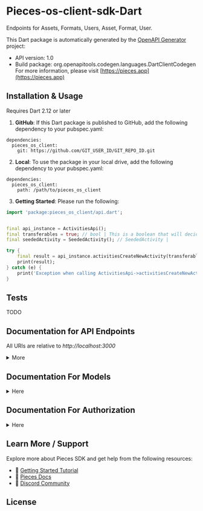 #  Pieces-os-client-sdk-Dart

Endpoints for Assets, Formats, Users, Asset, Format, User.

This Dart package is automatically generated by the [OpenAPI Generator](https://openapi-generator.tech) project:

- API version: 1.0
- Build package: org.openapitools.codegen.languages.DartClientCodegen
For more information, please visit [https://pieces.app](https://pieces.app)


## Installation & Usage
Requires Dart 2.12 or later

1. **GitHub**: If this Dart package is published to GitHub, add the following dependency to your pubspec.yaml:
```
dependencies:
  pieces_os_client:
    git: https://github.com/GIT_USER_ID/GIT_REPO_ID.git
```

2. **Local**: To use the package in your local drive, add the following dependency to your pubspec.yaml:
```
dependencies:
  pieces_os_client:
    path: /path/to/pieces_os_client
```
3. **Getting Started**: Please run the following:

```dart
import 'package:pieces_os_client/api.dart';


final api_instance = ActivitiesApi();
final transferables = true; // bool | This is a boolean that will decided if we are want to return the transferable data (default) or not(performance enhancement)
final seededActivity = SeededActivity(); // SeededActivity | 

try {
    final result = api_instance.activitiesCreateNewActivity(transferables, seededActivity);
    print(result);
} catch (e) {
    print('Exception when calling ActivitiesApi->activitiesCreateNewActivity: $e\n');
}

```

## Tests

TODO

## Documentation for API Endpoints

All URIs are relative to *http://localhost:3000*

<details>
<summary>More</summary>

Class | Method | HTTP request | Description
------------ | ------------- | ------------- | -------------
*ActivitiesApi* | [**activitiesCreateNewActivity**](doc//ActivitiesApi.md#activitiescreatenewactivity) | **POST** /activities/create | /activities/create [POST]
*ActivitiesApi* | [**activitiesDeleteSpecificActivity**](doc//ActivitiesApi.md#activitiesdeletespecificactivity) | **POST** /activities/{activity}/delete | /activities/{activity}/delete [POST]
*ActivitiesApi* | [**activitiesSnapshot**](doc//ActivitiesApi.md#activitiessnapshot) | **GET** /activities | /activities [GET]
*ActivityApi* | [**activitiesSpecificActivitySnapshot**](doc//ActivityApi.md#activitiesspecificactivitysnapshot) | **GET** /activity/{activity} | /activity/{activity} [GET]
*ActivityApi* | [**activityIdentifiersSnapshot**](doc//ActivityApi.md#activityidentifierssnapshot) | **GET** /activity/identifiers | /activity/identifiers [GET]
*ActivityApi* | [**activityUpdate**](doc//ActivityApi.md#activityupdate) | **POST** /activity/update | /activity/update [POST]
*AllocationApi* | [**allocationSnapshot**](doc//AllocationApi.md#allocationsnapshot) | **GET** /allocation/{allocation} | /allocation/{allocation} [GET]
*AllocationApi* | [**allocationUpdate**](doc//AllocationApi.md#allocationupdate) | **POST** /allocation/update | /allocation/update [POST]
*AllocationsApi* | [**allocationsConnectNewCloud**](doc//AllocationsApi.md#allocationsconnectnewcloud) | **POST** /allocations/connect | /allocations/connect [POST]
*AllocationsApi* | [**allocationsCreateNewAllocation**](doc//AllocationsApi.md#allocationscreatenewallocation) | **POST** /allocations/create | /allocations/create [POST]
*AllocationsApi* | [**allocationsDeleteAllocation**](doc//AllocationsApi.md#allocationsdeleteallocation) | **POST** /allocations/delete | /allocations/delete [POST]
*AllocationsApi* | [**allocationsDisconnectCloud**](doc//AllocationsApi.md#allocationsdisconnectcloud) | **POST** /allocations/disconnect | /allocations/disconnect [POST]
*AllocationsApi* | [**allocationsReconnectCloud**](doc//AllocationsApi.md#allocationsreconnectcloud) | **POST** /allocations/reconnect | /allocations/reconnect [POST]
*AllocationsApi* | [**allocationsSnapshot**](doc//AllocationsApi.md#allocationssnapshot) | **GET** /allocations | /allocations [GET]
*AnalysesApi* | [**analysesSnapshot**](doc//AnalysesApi.md#analysessnapshot) | **GET** /analyses | Your GET endpoint
*AnchorApi* | [**anchorRename**](doc//AnchorApi.md#anchorrename) | **POST** /anchor/{anchor}/rename | /anchor/{anchor}/rename [POST]
*AnchorApi* | [**anchorScoresIncrement**](doc//AnchorApi.md#anchorscoresincrement) | **POST** /anchor/{anchor}/scores/increment | '/anchor/{anchor}/scores/increment' [POST]
*AnchorApi* | [**anchorSpecificAnchorSnapshot**](doc//AnchorApi.md#anchorspecificanchorsnapshot) | **GET** /anchor/{anchor} | /anchor/{anchor} [GET]
*AnchorApi* | [**anchorUpdate**](doc//AnchorApi.md#anchorupdate) | **POST** /anchor/update | /anchor/update [POST]
*AnchorPointApi* | [**anchorPointScoresIncrement**](doc//AnchorPointApi.md#anchorpointscoresincrement) | **POST** /anchor_point/{anchor_point}/scores/increment | '/anchor_point/{anchor_point}/scores/increment' [POST]
*AnchorPointApi* | [**anchorPointSpecificAnchorPointSnapshot**](doc//AnchorPointApi.md#anchorpointspecificanchorpointsnapshot) | **GET** /anchor_point/{anchor_point} | /anchor_point/{anchor_point} [GET]
*AnchorPointApi* | [**anchorPointUpdate**](doc//AnchorPointApi.md#anchorpointupdate) | **POST** /anchor_point/update | /anchor_point/update [POST]
*AnchorPointsApi* | [**anchorPointsCreateNewAnchorPoint**](doc//AnchorPointsApi.md#anchorpointscreatenewanchorpoint) | **POST** /anchor_points/create | /anchor_points/create [POST]
*AnchorPointsApi* | [**anchorPointsDeleteSpecificAnchorPoint**](doc//AnchorPointsApi.md#anchorpointsdeletespecificanchorpoint) | **POST** /anchor_points/{anchor_point}/delete | /anchor_points/{anchor_point}/delete [POST]
*AnchorPointsApi* | [**anchorPointsSnapshot**](doc//AnchorPointsApi.md#anchorpointssnapshot) | **GET** /anchor_points | /anchor_points [GET]
*AnchorsApi* | [**anchorDisassociateAsset**](doc//AnchorsApi.md#anchordisassociateasset) | **POST** /anchors/{anchor}/assets/delete/{asset} | /anchors/{anchor}/assets/delete/{asset} [POST]
*AnchorsApi* | [**anchorsCreateNewAnchor**](doc//AnchorsApi.md#anchorscreatenewanchor) | **POST** /anchors/create | /anchors/create [POST]
*AnchorsApi* | [**anchorsDeleteSpecificAnchor**](doc//AnchorsApi.md#anchorsdeletespecificanchor) | **POST** /anchors/{anchor}/delete | /anchors/{anchor}/delete [POST]
*AnchorsApi* | [**anchorsSnapshot**](doc//AnchorsApi.md#anchorssnapshot) | **GET** /anchors | /anchors [GET]
*AnnotationApi* | [**annotationScoresIncrement**](doc//AnnotationApi.md#annotationscoresincrement) | **POST** /annotation/{annotation}/scores/increment | '/annotation/{annotation}/scores/increment' [POST]
*AnnotationApi* | [**annotationSpecificAnnotationSnapshot**](doc//AnnotationApi.md#annotationspecificannotationsnapshot) | **GET** /annotation/{annotation} | /annotation/{annotation} [GET]
*AnnotationApi* | [**annotationUpdate**](doc//AnnotationApi.md#annotationupdate) | **POST** /annotation/update | /annotation/update [POST]
*AnnotationsApi* | [**annotationsCreateNewAnnotation**](doc//AnnotationsApi.md#annotationscreatenewannotation) | **POST** /annotations/create | /annotations/create [POST]
*AnnotationsApi* | [**annotationsDeleteSpecificAnnotation**](doc//AnnotationsApi.md#annotationsdeletespecificannotation) | **POST** /annotations/{annotation}/delete | /annotations/{annotation}/delete [POST]
*AnnotationsApi* | [**annotationsSnapshot**](doc//AnnotationsApi.md#annotationssnapshot) | **GET** /annotations | /annotations [GET]
*ApplicationApi* | [**applicationUpdate**](doc//ApplicationApi.md#applicationupdate) | **POST** /application/update | /application/update [GET]
*ApplicationsApi* | [**applicationsExternalRelated**](doc//ApplicationsApi.md#applicationsexternalrelated) | **GET** /applications/external/related | /applications/external/related [GET]
*ApplicationsApi* | [**applicationsExternalSnapshot**](doc//ApplicationsApi.md#applicationsexternalsnapshot) | **GET** /applications/external | /applications/external [GET]
*ApplicationsApi* | [**applicationsRegister**](doc//ApplicationsApi.md#applicationsregister) | **POST** /applications/register | /applications/register [POST]
*ApplicationsApi* | [**applicationsSessionClose**](doc//ApplicationsApi.md#applicationssessionclose) | **POST** /applications/session/close | /applications/session/close [POST]
*ApplicationsApi* | [**applicationsSessionOpen**](doc//ApplicationsApi.md#applicationssessionopen) | **POST** /applications/session/open | /applications/session/open [POST]
*ApplicationsApi* | [**applicationsSessionSnapshot**](doc//ApplicationsApi.md#applicationssessionsnapshot) | **GET** /applications/sessions/{session} | /applications/sessions/{session} [GET]
*ApplicationsApi* | [**applicationsSnapshot**](doc//ApplicationsApi.md#applicationssnapshot) | **GET** /applications | /applications [GET]
*ApplicationsApi* | [**applicationsSpecificApplicationSnapshot**](doc//ApplicationsApi.md#applicationsspecificapplicationsnapshot) | **GET** /applications/{application} | /applications/{application} [GET]
*ApplicationsApi* | [**applicationsUsageEngagementInteraction**](doc//ApplicationsApi.md#applicationsusageengagementinteraction) | **POST** /applications/usage/engagement/interaction | /applications/usage/engagement/interaction [POST] Scoped to Apps
*ApplicationsApi* | [**applicationsUsageEngagementKeyboard**](doc//ApplicationsApi.md#applicationsusageengagementkeyboard) | **POST** /applications/usage/engagement/keyboard | /applications/usage/engagement/keyboard [POST] Scoped to Apps
*ApplicationsApi* | [**applicationsUsageInstallation**](doc//ApplicationsApi.md#applicationsusageinstallation) | **POST** /applications/usage/installation | /applications/usage/installation [POST]
*ApplicationsApi* | [**postApplicationsUsageUpdated**](doc//ApplicationsApi.md#postapplicationsusageupdated) | **POST** /applications/usage/updated | /applications/usage/updated [POST]
*AssetApi* | [**assetAssociateTag**](doc//AssetApi.md#assetassociatetag) | **POST** /asset/{asset}/tags/associate/{tag} | /asset/{asset}/tags/associate/{tag} [POST]
*AssetApi* | [**assetAssociateWebsite**](doc//AssetApi.md#assetassociatewebsite) | **POST** /asset/{asset}/websites/associate/{website} | /asset/{asset}/websites/associate/{website} [POST]
*AssetApi* | [**assetDisassociateTag**](doc//AssetApi.md#assetdisassociatetag) | **POST** /asset/{asset}/tags/disassociate/{tag} | /asset/{asset}/tags/disassociate/{tag} [POST]
*AssetApi* | [**assetDisassociateWebsite**](doc//AssetApi.md#assetdisassociatewebsite) | **POST** /asset/{asset}/websites/disassociate/{website} | /asset/{asset}/websites/disassociate/{website} [POST]
*AssetApi* | [**assetFormats**](doc//AssetApi.md#assetformats) | **GET** /asset/{asset}/formats | /asset/{asset}/formats [GET] Scoped To Asset
*AssetApi* | [**assetReclassify**](doc//AssetApi.md#assetreclassify) | **POST** /asset/reclassify | /asset/reclassify [POST]
*AssetApi* | [**assetScoresIncrement**](doc//AssetApi.md#assetscoresincrement) | **POST** /asset/{asset}/scores/increment | '/asset/{asset}/scores/increment' [POST]
*AssetApi* | [**assetSnapshot**](doc//AssetApi.md#assetsnapshot) | **GET** /asset/{asset} | /asset/{asset} [GET] Scoped To Asset
*AssetApi* | [**assetSnapshotPost**](doc//AssetApi.md#assetsnapshotpost) | **POST** /asset/{asset} | /asset/{asset} [POST] Scoped to an Asset
*AssetApi* | [**assetSpecificAssetActivities**](doc//AssetApi.md#assetspecificassetactivities) | **GET** /asset/{asset}/activities | /asset/{asset}/activities [GET]
*AssetApi* | [**assetSpecificAssetConversations**](doc//AssetApi.md#assetspecificassetconversations) | **GET** /asset/{asset}/conversations | /asset/{asset}/conversations [GET]
*AssetApi* | [**assetSpecificAssetExport**](doc//AssetApi.md#assetspecificassetexport) | **GET** /asset/{asset}/export | [GET] /asset/{asset}/export
*AssetApi* | [**assetUpdate**](doc//AssetApi.md#assetupdate) | **POST** /asset/update | /asset/update [POST] Scoped to Asset
*AssetsApi* | [**assetsCreateNewAsset**](doc//AssetsApi.md#assetscreatenewasset) | **POST** /assets/create | /assets/create [POST] Scoped to Asset
*AssetsApi* | [**assetsDeleteAsset**](doc//AssetsApi.md#assetsdeleteasset) | **POST** /assets/{asset}/delete | /assets/delete [POST] Scoped to Asset
*AssetsApi* | [**assetsDraft**](doc//AssetsApi.md#assetsdraft) | **POST** /assets/draft | /assets/draft [POST]
*AssetsApi* | [**assetsGetRecommendedAssets**](doc//AssetsApi.md#assetsgetrecommendedassets) | **GET** /assets/recommended | Your GET endpoint
*AssetsApi* | [**assetsGetRelatedAssets**](doc//AssetsApi.md#assetsgetrelatedassets) | **GET** /assets/related | /assets/related [GET]
*AssetsApi* | [**assetsIdentifiersSnapshot**](doc//AssetsApi.md#assetsidentifierssnapshot) | **GET** /assets/identifiers | /assets/identifiers [GET]
*AssetsApi* | [**assetsPseudoSnapshot**](doc//AssetsApi.md#assetspseudosnapshot) | **GET** /assets/pseudo | /assets/pseudo [GET]
*AssetsApi* | [**assetsSearchAssets**](doc//AssetsApi.md#assetssearchassets) | **GET** /assets/search | /assets/search?query=string [GET]
*AssetsApi* | [**assetsSearchWithFilters**](doc//AssetsApi.md#assetssearchwithfilters) | **POST** /assets/search | /assets/search [POST]
*AssetsApi* | [**assetsSnapshot**](doc//AssetsApi.md#assetssnapshot) | **GET** /assets | /assets [GET] Scoped to Assets
*AssetsApi* | [**assetsSpecificAssetFormatsSnapshot**](doc//AssetsApi.md#assetsspecificassetformatssnapshot) | **GET** /assets/{asset}/formats | /assets/{asset}/formats [GET] Scoped To Assets
*AssetsApi* | [**assetsSpecificAssetSnapshot**](doc//AssetsApi.md#assetsspecificassetsnapshot) | **GET** /assets/{asset} | /assets/{asset} [GET] Scoped to Assets
*AssetsApi* | [**assetsStreamIdentifiers**](doc//AssetsApi.md#assetsstreamidentifiers) | **GET** /assets/stream/identifiers | /assets/stream/identifiers [GET]
*AssetsApi* | [**getAssetsStreamTransferables**](doc//AssetsApi.md#getassetsstreamtransferables) | **GET** /assets/stream/transferables | Your GET endpoint
*AssetsApi* | [**streamAssets**](doc//AssetsApi.md#streamassets) | **GET** /assets/stream | /assets/stream [GET]
*Auth0Api* | [**auth0Logout**](doc//Auth0Api.md#auth0logout) | **GET** /v2/logout | https://auth.pieces.services/v2/logout [GET]
*Auth0Api* | [**authorizeAuth0**](doc//Auth0Api.md#authorizeauth0) | **GET** /authorize | https://auth.pieces.services/authorize [GET]
*Auth0Api* | [**exchangeForAuth0Token**](doc//Auth0Api.md#exchangeforauth0token) | **POST** /oauth/token | https://auth.pieces.services/oauth/token [POST]
*Auth0Api* | [**getAuth0UserInfo**](doc//Auth0Api.md#getauth0userinfo) | **GET** /userinfo | https://auth.pieces.services/userinfo [GET]
*BackupApi* | [**backup**](doc//BackupApi.md#backup) | **POST** /backup | /backup [POST]
*BackupApi* | [**backupAsset**](doc//BackupApi.md#backupasset) | **POST** /backup/asset | /backup/asset [POST]
*ClassificationApi* | [**convertGenericClassification**](doc//ClassificationApi.md#convertgenericclassification) | **POST** /classification/generic/convert | Convert Generic Classification
*CodeAnalysesApi* | [**codeAnalysesSnapshot**](doc//CodeAnalysesApi.md#codeanalysessnapshot) | **GET** /code_analyses | Your GET endpoint
*ConnectorApi* | [**connect**](doc//ConnectorApi.md#connect) | **POST** /connect | /connect [POST]
*ConnectorApi* | [**intention**](doc//ConnectorApi.md#intention) | **POST** /{application}/intention | /{application}/intention [POST]
*ConnectorApi* | [**onboarded**](doc//ConnectorApi.md#onboarded) | **POST** /{application}/onboarded | /onboarded [POST]
*ConnectorApi* | [**react**](doc//ConnectorApi.md#react) | **POST** /{application}/reaction | /{application}/reaction [POST]
*ConnectorApi* | [**suggest**](doc//ConnectorApi.md#suggest) | **POST** /{application}/suggestion | /{application}/suggestion [POST]
*ConnectorApi* | [**track**](doc//ConnectorApi.md#track) | **POST** /{application}/track | /{application}/track [POST]
*ConversationApi* | [**conversationAssociateAnchor**](doc//ConversationApi.md#conversationassociateanchor) | **POST** /conversation/{conversation}/anchors/associate/{anchor} | /conversation/{conversation}/anchors/associate/{anchor} [POST]
*ConversationApi* | [**conversationAssociateAsset**](doc//ConversationApi.md#conversationassociateasset) | **POST** /conversation/{conversation}/assets/associate/{asset} | /conversation/{conversation}/assets/associate/{asset} [POST]
*ConversationApi* | [**conversationAssociateWebsite**](doc//ConversationApi.md#conversationassociatewebsite) | **POST** /conversation/{conversation}/websites/associate/{website} | /conversation/{conversation}/websites/associate/{website} [POST]
*ConversationApi* | [**conversationDisassociateAnchor**](doc//ConversationApi.md#conversationdisassociateanchor) | **POST** /conversation/{conversation}/anchors/delete/{anchor} | /conversation/{conversation}/anchors/delete/{anchor} [POST]
*ConversationApi* | [**conversationDisassociateAsset**](doc//ConversationApi.md#conversationdisassociateasset) | **POST** /conversation/{conversation}/assets/delete/{asset} | /conversation/{conversation}/assets/delete/{asset} [POST]
*ConversationApi* | [**conversationDisassociateWebsite**](doc//ConversationApi.md#conversationdisassociatewebsite) | **POST** /conversation/{conversation}/websites/disassociate/{website} | /website/{website}/websites/disassociate/{website} [POST]
*ConversationApi* | [**conversationGetSpecificConversation**](doc//ConversationApi.md#conversationgetspecificconversation) | **GET** /conversation/{conversation} | /conversation/{conversation} [GET]
*ConversationApi* | [**conversationGroundingMessagesAssociateMessage**](doc//ConversationApi.md#conversationgroundingmessagesassociatemessage) | **POST** /conversation/{conversation}/grounding/messages/associate/{message} | /conversation/{conversation}/grounding/messages/associate/{message} [POST]
*ConversationApi* | [**conversationGroundingMessagesDisassociateMessage**](doc//ConversationApi.md#conversationgroundingmessagesdisassociatemessage) | **POST** /conversation/{conversation}/grounding/messages/disassociate/{message} | /conversation/{conversation}/grounding/messages/disassociate/{message} [POST]
*ConversationApi* | [**conversationScoresIncrement**](doc//ConversationApi.md#conversationscoresincrement) | **POST** /conversation/{conversation}/scores/increment | '/conversation/{conversation}/scores/increment' [POST]
*ConversationApi* | [**conversationSpecificConversationMessages**](doc//ConversationApi.md#conversationspecificconversationmessages) | **GET** /conversation/{conversation}/messages | /conversation/{conversation}/messages [GET]
*ConversationApi* | [**conversationSpecificConversationRename**](doc//ConversationApi.md#conversationspecificconversationrename) | **POST** /conversation/{conversation}/rename | /conversation/{conversation}/rename [POST]
*ConversationApi* | [**conversationSummarize**](doc//ConversationApi.md#conversationsummarize) | **POST** /conversation/{conversation}/summarize | /conversation/{conversation}/summarize [POST]
*ConversationApi* | [**conversationUpdate**](doc//ConversationApi.md#conversationupdate) | **POST** /conversation/update | /conversation/update [POST]
*ConversationMessageApi* | [**messageAssociateAnnotation**](doc//ConversationMessageApi.md#messageassociateannotation) | **POST** /message/{message}/annotations/associate/{annotation} | /message/{message}/annotations/associate/{annotation} [POST]
*ConversationMessageApi* | [**messageDisassociateAnnotation**](doc//ConversationMessageApi.md#messagedisassociateannotation) | **POST** /message/{message}/annotations/disassociate/{annotation} | /message/{message}/annotations/disassociate/{annotation} [POST]
*ConversationMessageApi* | [**messageScoresIncrement**](doc//ConversationMessageApi.md#messagescoresincrement) | **POST** /message/{message}/scores/increment | '/message/{message}/scores/increment' [POST]
*ConversationMessageApi* | [**messageSpecificMessageSnapshot**](doc//ConversationMessageApi.md#messagespecificmessagesnapshot) | **GET** /message/{message} | /message/{message} [GET]
*ConversationMessageApi* | [**messageSpecificMessageUpdate**](doc//ConversationMessageApi.md#messagespecificmessageupdate) | **POST** /message/update | /message/update [GET]
*ConversationMessagesApi* | [**messagesCreateSpecificMessage**](doc//ConversationMessagesApi.md#messagescreatespecificmessage) | **POST** /messages/create | /messages/create [POST]
*ConversationMessagesApi* | [**messagesDeleteSpecificMessage**](doc//ConversationMessagesApi.md#messagesdeletespecificmessage) | **POST** /messages/{message}/delete | /messages/{message}/delete [POST]
*ConversationMessagesApi* | [**messagesSnapshot**](doc//ConversationMessagesApi.md#messagessnapshot) | **GET** /messages | /messages [GET]
*ConversationsApi* | [**conversationsCreateFromAsset**](doc//ConversationsApi.md#conversationscreatefromasset) | **POST** /conversations/create/from_asset/{asset} | /conversations/create/from_asset/{asset} [POST]
*ConversationsApi* | [**conversationsCreateSpecificConversation**](doc//ConversationsApi.md#conversationscreatespecificconversation) | **POST** /conversations/create | /conversations/create [POST]
*ConversationsApi* | [**conversationsDeleteSpecificConversation**](doc//ConversationsApi.md#conversationsdeletespecificconversation) | **POST** /conversations/{conversation}/delete | /conversations/{conversation}/delete [POST]
*ConversationsApi* | [**conversationsIdentifiersSnapshot**](doc//ConversationsApi.md#conversationsidentifierssnapshot) | **GET** /conversations/identifiers | /conversations/identifiers [GET]
*ConversationsApi* | [**conversationsSnapshot**](doc//ConversationsApi.md#conversationssnapshot) | **GET** /conversations | /conversations [GET]
*ConversationsApi* | [**conversationsStreamIdentifiers**](doc//ConversationsApi.md#conversationsstreamidentifiers) | **GET** /conversations/stream/identifiers | /conversations/stream/identifiers [STREAMED]
*DatabaseApi* | [**databaseExport**](doc//DatabaseApi.md#databaseexport) | **GET** /database/export | Your GET endpoint
*DatabaseApi* | [**databaseImport**](doc//DatabaseApi.md#databaseimport) | **POST** /database/import | /database/import [POST]
*DiscoveryApi* | [**discoveryDiscoverAssets**](doc//DiscoveryApi.md#discoverydiscoverassets) | **POST** /discovery/discover/assets | /discovery/discover/assets [POST]
*DiscoveryApi* | [**discoveryDiscoverAssetsHtml**](doc//DiscoveryApi.md#discoverydiscoverassetshtml) | **POST** /discovery/discover/assets/html | /discovery/discover/assets/html[POST]
*DiscoveryApi* | [**discoveryDiscoverSensitives**](doc//DiscoveryApi.md#discoverydiscoversensitives) | **POST** /discovery/discover/sensitives | /discovery/discover/sensitives [POST]
*DiscoveryApi* | [**discoveryDiscoverTagsRelated**](doc//DiscoveryApi.md#discoverydiscovertagsrelated) | **POST** /discovery/discover/tags/related | /discovery/discover/tags/related [POST]
*DistributionApi* | [**distributionUpdate**](doc//DistributionApi.md#distributionupdate) | **POST** /distribution/update | /distribution/update [POST]
*DistributionApi* | [**distributionsSpecificDistributionSnapshot**](doc//DistributionApi.md#distributionsspecificdistributionsnapshot) | **GET** /distribution/{distribution} | /distribution/{distribution} [GET]
*DistributionsApi* | [**distributionsCreateNewDistribution**](doc//DistributionsApi.md#distributionscreatenewdistribution) | **POST** /distributions/create | /distributions/create [POST]
*DistributionsApi* | [**distributionsDeleteSpecificDistribution**](doc//DistributionsApi.md#distributionsdeletespecificdistribution) | **POST** /distributions/{distribution}/delete | /distributions/{distribution}/delete [POST]
*DistributionsApi* | [**distributionsSnapshot**](doc//DistributionsApi.md#distributionssnapshot) | **GET** /distributions | /distributions [GET]
*ExternalProviderApi* | [**externalProviderApiKeyCreate**](doc//ExternalProviderApi.md#externalproviderapikeycreate) | **POST** /external_provider/api_key/create | /external_provider/api_key/create [POST]
*ExternalProviderApi* | [**externalProviderApiKeyDelete**](doc//ExternalProviderApi.md#externalproviderapikeydelete) | **POST** /external_provider/api_key/delete | /external_provider/api_key/delete [POST]
*ExternalProviderApi* | [**externalProviderApiKeyUpdate**](doc//ExternalProviderApi.md#externalproviderapikeyupdate) | **POST** /external_provider/api_key/update | /external_provider/api_key/update [POST]
*FormatApi* | [**formatAnalysis**](doc//FormatApi.md#formatanalysis) | **GET** /format/{format}/analysis | /format/{format}/analysis [GET]
*FormatApi* | [**formatReclassify**](doc//FormatApi.md#formatreclassify) | **POST** /format/reclassify | /format/reclassify [POST]
*FormatApi* | [**formatSnapshot**](doc//FormatApi.md#formatsnapshot) | **GET** /format/{format} | /format/{format} [GET] Scoped to Format
*FormatApi* | [**formatUpdateValue**](doc//FormatApi.md#formatupdatevalue) | **POST** /format/update/value | [POST] /format/update/value
*FormatApi* | [**formatUsageEvent**](doc//FormatApi.md#formatusageevent) | **POST** /format/usage/event | /format/usage/event [POST] Scoped to Format
*FormatsApi* | [**formatsSnapshot**](doc//FormatsApi.md#formatssnapshot) | **GET** /formats | /formats [GET] Scoped to Formats
*FormatsApi* | [**formatsSpecificFormatSnapshot**](doc//FormatsApi.md#formatsspecificformatsnapshot) | **GET** /formats/{format} | /formats/{format} [GET] Scoped to Formats
*GithubApi* | [**importGithubGists**](doc//GithubApi.md#importgithubgists) | **POST** /github/gists/import | /github/gists/import [POST]
*HintApi* | [**hintScoresIncrement**](doc//HintApi.md#hintscoresincrement) | **POST** /hint/{hint}/scores/increment | '/hint/{hint}/scores/increment' [POST]
*HintApi* | [**hintSpecificHintSnapshot**](doc//HintApi.md#hintspecifichintsnapshot) | **GET** /hint/{hint} | /hint/{hint} [POST]
*HintApi* | [**hintUpdate**](doc//HintApi.md#hintupdate) | **POST** /hint/update | /hint/update [POST]
*HintsApi* | [**hintsCreateNewHint**](doc//HintsApi.md#hintscreatenewhint) | **POST** /hints/create | /hints/create [POST]
*HintsApi* | [**hintsDeleteSpecificHint**](doc//HintsApi.md#hintsdeletespecifichint) | **POST** /hints/{hint}/delete | /hints/{hint}/delete [POST]
*HintsApi* | [**hintsSnapshot**](doc//HintsApi.md#hintssnapshot) | **GET** /hints | /hints [GET]
*ImageAnalysesApi* | [**imageAnalysesSnapshot**](doc//ImageAnalysesApi.md#imageanalysessnapshot) | **GET** /image_analyses | Your GET endpoint
*LinkifyApi* | [**linkify**](doc//LinkifyApi.md#linkify) | **POST** /linkify | /linkify [POST]
*LinkifyApi* | [**linkifyMultiple**](doc//LinkifyApi.md#linkifymultiple) | **POST** /linkify/multiple | /linkify/multiple [POST]
*LinkifyApi* | [**linkifyShareRevoke**](doc//LinkifyApi.md#linkifysharerevoke) | **POST** /linkify/{share}/revoke | [POST} /linkify/{share}/revoke
*MacOSApi* | [**assetsCreateNewAssetFromMacos**](doc//MacOSApi.md#assetscreatenewassetfrommacos) | **POST** /macos/assets/create | /macos/assets/create [Post]
*MachineLearningApi* | [**personificationTechnicalLanguageGeneration**](doc//MachineLearningApi.md#personificationtechnicallanguagegeneration) | **POST** /machine_learning/text/technical_language/generators/personification | /machine_learning/text/technical_language/generators/personification [GET]
*MachineLearningApi* | [**segmentTechnicalLanguage**](doc//MachineLearningApi.md#segmenttechnicallanguage) | **POST** /machine_learning/text/technical_language/parsers/segmentation | /machine_learning/text/technical_language/parsers/segmentation [POST]
*MetricsApi* | [**getMetricsFormats**](doc//MetricsApi.md#getmetricsformats) | **GET** /metrics/formats | /metrics/formats [GET]
*MetricsApi* | [**metricsFormatsOrdered**](doc//MetricsApi.md#metricsformatsordered) | **GET** /metrics/formats/ordered | /metrics/formats/ordered [GET]
*ModelApi* | [**modelSpecificModelDownload**](doc//ModelApi.md#modelspecificmodeldownload) | **POST** /model/{model}/download | /model/{model}/download [POST]
*ModelApi* | [**modelSpecificModelDownloadCancel**](doc//ModelApi.md#modelspecificmodeldownloadcancel) | **POST** /model/{model}/download/cancel | /model/{model}/download/cancel [POST]
*ModelApi* | [**modelSpecificModelDownloadProgress**](doc//ModelApi.md#modelspecificmodeldownloadprogress) | **GET** /model/{model}/download/progress | /model/{model}/download/progress [WS]
*ModelApi* | [**modelSpecificModelLoad**](doc//ModelApi.md#modelspecificmodelload) | **POST** /model/{model}/load | /model/{model}/load [POST]
*ModelApi* | [**modelSpecificModelUnload**](doc//ModelApi.md#modelspecificmodelunload) | **POST** /model/{model}/unload | /model/{model}/unload [POST]
*ModelApi* | [**modelUpdate**](doc//ModelApi.md#modelupdate) | **POST** /model/update | /model/update [POST]
*ModelApi* | [**modelsSpecificModelSnapshot**](doc//ModelApi.md#modelsspecificmodelsnapshot) | **GET** /model/{model} | /model/{model} [GET]
*ModelsApi* | [**modelsCreateNewModel**](doc//ModelsApi.md#modelscreatenewmodel) | **POST** /models/create | /models/create [POST]
*ModelsApi* | [**modelsDeleteSpecificModel**](doc//ModelsApi.md#modelsdeletespecificmodel) | **POST** /models/{model}/delete | /models/{model}/delete [POST]
*ModelsApi* | [**modelsDeleteSpecificModelCache**](doc//ModelsApi.md#modelsdeletespecificmodelcache) | **POST** /models/{model}/delete/cache | /models/{model}/delete/cache [POST]
*ModelsApi* | [**modelsSnapshot**](doc//ModelsApi.md#modelssnapshot) | **GET** /models | /models [GET]
*ModelsApi* | [**unloadModels**](doc//ModelsApi.md#unloadmodels) | **POST** /models/unload | /models/unload [POST]
*NotificationsApi* | [**sendLocalNotification**](doc//NotificationsApi.md#sendlocalnotification) | **POST** /notifications/local/send | Send notification
*OCRAnalysesApi* | [**ocrAnalysesSnapshot**](doc//OCRAnalysesApi.md#ocranalysessnapshot) | **GET** /ocr_analyses | Your GET endpoint
*OSApi* | [**linkProvider**](doc//OSApi.md#linkprovider) | **POST** /os/link_provider | /os/link_provider [POST]
*OSApi* | [**osDeviceInformation**](doc//OSApi.md#osdeviceinformation) | **GET** /os/device/information | /os/device/information [GET]
*OSApi* | [**osRestart**](doc//OSApi.md#osrestart) | **GET** /os/restart | Your GET endpoint
*OSApi* | [**osUpdateCheck**](doc//OSApi.md#osupdatecheck) | **POST** /os/update/check | /os/update/check [POST]
*OSApi* | [**pickFiles**](doc//OSApi.md#pickfiles) | **POST** /os/files/pick | /os/files/pick [POST]
*OSApi* | [**pickFolders**](doc//OSApi.md#pickfolders) | **POST** /os/folders/pick | /os/folders/pick [POST]
*OSApi* | [**signIntoOS**](doc//OSApi.md#signintoos) | **POST** /os/sign_in | 
*OSApi* | [**signOutOfOS**](doc//OSApi.md#signoutofos) | **POST** /os/sign_out | /os/sign_out [POST]
*OpenAIApi* | [**openAiModelsList**](doc//OpenAIApi.md#openaimodelslist) | **POST** /open_ai/models/list | /open_ai/models/list [POST]
*PKCEApi* | [**clearPKCE**](doc//PKCEApi.md#clearpkce) | **POST** /pkce/clear | /pkce/clear [POST]
*PKCEApi* | [**generateCode**](doc//PKCEApi.md#generatecode) | **POST** /pkce/code | /pkce/code [POST]
*PKCEApi* | [**generateToken**](doc//PKCEApi.md#generatetoken) | **POST** /pkce/token | /pkce/token [POST]
*PKCEApi* | [**getChallenge**](doc//PKCEApi.md#getchallenge) | **GET** /pkce/challenge | Your GET endpoint
*PKCEApi* | [**respondWithCode**](doc//PKCEApi.md#respondwithcode) | **POST** /pkce/response/code | /pkce/response/code [POST]
*PersonApi* | [**personScoresIncrement**](doc//PersonApi.md#personscoresincrement) | **POST** /person/{person}/scores/increment | '/person/{person}/scores/increment' [POST]
*PersonApi* | [**personSnapshot**](doc//PersonApi.md#personsnapshot) | **GET** /person/{person} | /person/{person} [GET]
*PersonApi* | [**updatePerson**](doc//PersonApi.md#updateperson) | **POST** /person/update | /person/update [POST]
*PersonsApi* | [**personDisassociateAsset**](doc//PersonsApi.md#persondisassociateasset) | **POST** /persons/{person}/assets/delete/{asset} | /persons/{person}/assets/delete/{asset} [POST]
*PersonsApi* | [**personsCreateNewPerson**](doc//PersonsApi.md#personscreatenewperson) | **POST** /persons/create | /persons/create [POST]
*PersonsApi* | [**personsDeletePerson**](doc//PersonsApi.md#personsdeleteperson) | **POST** /persons/{person}/delete | /persons/{person}/delete [POST]
*PersonsApi* | [**personsSnapshot**](doc//PersonsApi.md#personssnapshot) | **GET** /persons | /persons [GET]
*PieceApi* | [**htmlShare**](doc//PieceApi.md#htmlshare) | **GET** / | / [GET]
*QGPTApi* | [**hints**](doc//QGPTApi.md#hints) | **POST** /qgpt/hints | /qgpt/hints [POST]
*QGPTApi* | [**personsRelated**](doc//QGPTApi.md#personsrelated) | **POST** /qgpt/persons/related | /qgpt/persons/related [POST]
*QGPTApi* | [**qgptStream**](doc//QGPTApi.md#qgptstream) | **GET** /qgpt/stream | /qgpt/stream [GET]
*QGPTApi* | [**question**](doc//QGPTApi.md#question) | **POST** /qgpt/question | /qgpt/question [POST]
*QGPTApi* | [**relevance**](doc//QGPTApi.md#relevance) | **POST** /qgpt/relevance | /qgpt/relevance [POST]
*QGPTApi* | [**reprompt**](doc//QGPTApi.md#reprompt) | **POST** /qgpt/reprompt | /qgpt/reprompt [POST]
*RelationshipApi* | [**relationshipsSpecificRelationshipSnapshot**](doc//RelationshipApi.md#relationshipsspecificrelationshipsnapshot) | **GET** /relationship/{relationship} | /relationship/{relationship} [GET]
*RelationshipsApi* | [**relationshipsSnapshot**](doc//RelationshipsApi.md#relationshipssnapshot) | **GET** /relationships | /relationships [GET]
*SearchApi* | [**fullTextSearch**](doc//SearchApi.md#fulltextsearch) | **GET** /search/full_text | /search/full_text [GET]
*SearchApi* | [**neuralCodeSearch**](doc//SearchApi.md#neuralcodesearch) | **GET** /search/neural_code | /search/neural_code [GET]
*SearchApi* | [**tagBasedSearch**](doc//SearchApi.md#tagbasedsearch) | **POST** /search/tag_based | /search/tag_based [POST]
*SensitiveApi* | [**sensitiveScoresIncrement**](doc//SensitiveApi.md#sensitivescoresincrement) | **POST** /sensitive/{sensitive}/scores/increment | '/sensitive/{sensitive}/scores/increment' [POST]
*SensitiveApi* | [**sensitiveSnapshot**](doc//SensitiveApi.md#sensitivesnapshot) | **GET** /sensitive/{sensitive} | /sensitive/{sensitive} [GET]
*SensitiveApi* | [**updateSensitive**](doc//SensitiveApi.md#updatesensitive) | **POST** /sensitive/update | /sensitive/update [POST]
*SensitivesApi* | [**sensitivesCreateNewSensitive**](doc//SensitivesApi.md#sensitivescreatenewsensitive) | **POST** /sensitives/create | /sensitives/create [POST]
*SensitivesApi* | [**sensitivesDeleteSensitive**](doc//SensitivesApi.md#sensitivesdeletesensitive) | **POST** /sensitives/{sensitive}/delete | /sensitives/{sensitive}/delete [POST]
*SensitivesApi* | [**sensitivesSnapshot**](doc//SensitivesApi.md#sensitivessnapshot) | **GET** /sensitives | /sensitives [GET]
*ShareApi* | [**shareScoresIncrement**](doc//ShareApi.md#sharescoresincrement) | **POST** /share/{share}/scores/increment | '/share/{share}/scores/increment' [POST]
*ShareApi* | [**shareSnapshot**](doc//ShareApi.md#sharesnapshot) | **GET** /share/{share} | /share/{share}
*ShareApi* | [**shareUpdate**](doc//ShareApi.md#shareupdate) | **POST** /share/update | /share/update [POST]
*SharesApi* | [**sharesCreateNewShare**](doc//SharesApi.md#sharescreatenewshare) | **POST** /shares/create | /shares/create [POST]
*SharesApi* | [**sharesDeleteShare**](doc//SharesApi.md#sharesdeleteshare) | **POST** /shares/{share}/delete | /shares/{share}/delete [POST]
*SharesApi* | [**sharesSnapshot**](doc//SharesApi.md#sharessnapshot) | **GET** /shares | /shares [GET]
*SharesApi* | [**sharesSpecificShareSnapshot**](doc//SharesApi.md#sharesspecificsharesnapshot) | **GET** /shares/{share} | /shares/{share} [GET]
*TagApi* | [**tagAssociateAsset**](doc//TagApi.md#tagassociateasset) | **POST** /tag/{tag}/assets/associate/{asset} | /tag/{tag}/assets/associate/{asset} [POST]
*TagApi* | [**tagAssociatePerson**](doc//TagApi.md#tagassociateperson) | **POST** /tag/{tag}/persons/associate/{person} | /tag/{tag}/persons/associate/{person} [POST]
*TagApi* | [**tagDisassociateAsset**](doc//TagApi.md#tagdisassociateasset) | **POST** /tag/{tag}/assets/disassociate/{asset} | /tag/{tag}/assets/disassociate/{asset} [POST]
*TagApi* | [**tagDisassociatePerson**](doc//TagApi.md#tagdisassociateperson) | **POST** /tag/{tag}/persons/disassociate/{person} | /tag/{tag}/persons/disassociate/{person} [POST]
*TagApi* | [**tagScoresIncrement**](doc//TagApi.md#tagscoresincrement) | **POST** /tag/{tag}/scores/increment | '/tag/{tag}/scores/increment' [POST]
*TagApi* | [**tagUpdate**](doc//TagApi.md#tagupdate) | **POST** /tag/update | /tag/update [POST]
*TagApi* | [**tagsSpecificTagSnapshot**](doc//TagApi.md#tagsspecifictagsnapshot) | **GET** /tag/{tag} | /tag/{tag} [GET]
*TagsApi* | [**tagsCreateNewTag**](doc//TagsApi.md#tagscreatenewtag) | **POST** /tags/create | /tags/create [POST]
*TagsApi* | [**tagsDeleteSpecificTag**](doc//TagsApi.md#tagsdeletespecifictag) | **POST** /tags/{tag}/delete | /tags/{tag}/delete [POST]
*TagsApi* | [**tagsExists**](doc//TagsApi.md#tagsexists) | **POST** /tags/exists | /tags/exists [POST]
*TagsApi* | [**tagsSnapshot**](doc//TagsApi.md#tagssnapshot) | **GET** /tags | /tags [GET]
*UltraSuiteApi* | [**assetsCreateUltraSuiteAsset**](doc//UltraSuiteApi.md#assetscreateultrasuiteasset) | **POST** /ultra_suite/assets/create | /ultra_suite/assets/create [POST]
*UserApi* | [**clearUser**](doc//UserApi.md#clearuser) | **POST** /user/clear | /user/clear
*UserApi* | [**selectUser**](doc//UserApi.md#selectuser) | **POST** /user/select | /user/select [POST]
*UserApi* | [**streamUser**](doc//UserApi.md#streamuser) | **GET** /user/stream | /user/stream [GET]
*UserApi* | [**updateUser**](doc//UserApi.md#updateuser) | **POST** /user/update | /user/update [POST]
*UserApi* | [**userProviders**](doc//UserApi.md#userproviders) | **GET** /user/providers | Your GET endpoint
*UserApi* | [**userSnapshot**](doc//UserApi.md#usersnapshot) | **GET** /user | /user [GET]
*UserApi* | [**userUpdateVanity**](doc//UserApi.md#userupdatevanity) | **POST** /user/update/vanity | /user/update/vanity [POST]
*UsersApi* | [**authenticateFromOauthToken**](doc//UsersApi.md#authenticatefromoauthtoken) | **POST** /users/authenticate/from_token | /users/authenticate/from_token [POST]
*UsersApi* | [**usersDisconnectUser**](doc//UsersApi.md#usersdisconnectuser) | **POST** /users/{user}/disconnect | /users/{user}/disconnect [POST]
*UsersApi* | [**usersSnapshot**](doc//UsersApi.md#userssnapshot) | **GET** /users | /users [GET]
*UsersApi* | [**usersSpecificUserSnapshot**](doc//UsersApi.md#usersspecificusersnapshot) | **GET** /users/{user} | /users/{user} [GET] Scoped to Users
*WebsiteApi* | [**websiteAssociateAsset**](doc//WebsiteApi.md#websiteassociateasset) | **POST** /website/{website}/assets/associate/{asset} | /website/{website}/assets/associate/{asset} [POST]
*WebsiteApi* | [**websiteAssociateConversation**](doc//WebsiteApi.md#websiteassociateconversation) | **POST** /website/{website}/conversations/associate/{conversation} | /website/{website}/conversations/associate/{conversation} [POST]
*WebsiteApi* | [**websiteAssociatePerson**](doc//WebsiteApi.md#websiteassociateperson) | **POST** /website/{website}/persons/associate/{person} | /website/{website}/persons/associate/{person} [POST]
*WebsiteApi* | [**websiteDisassociateAsset**](doc//WebsiteApi.md#websitedisassociateasset) | **POST** /website/{website}/assets/disassociate/{asset} | /website/{website}/assets/disassociate/{asset} [POST]
*WebsiteApi* | [**websiteDisassociateConversation**](doc//WebsiteApi.md#websitedisassociateconversation) | **POST** /website/{website}/conversations/disassociate/{conversation} | /website/{website}/conversations/disassociate/{conversation} [POST]
*WebsiteApi* | [**websiteDisassociatePerson**](doc//WebsiteApi.md#websitedisassociateperson) | **POST** /website/{website}/persons/disassociate/{person} | /website/{website}/persons/disassociate/{person} [POST]
*WebsiteApi* | [**websiteScoresIncrement**](doc//WebsiteApi.md#websitescoresincrement) | **POST** /website/{website}/scores/increment | '/website/{website}/scores/increment' [POST]
*WebsiteApi* | [**websiteUpdate**](doc//WebsiteApi.md#websiteupdate) | **POST** /website/update | /website/update [POST]
*WebsiteApi* | [**websitesSpecificWebsiteSnapshot**](doc//WebsiteApi.md#websitesspecificwebsitesnapshot) | **GET** /website/{website} | /website/{website} [GET]
*WebsitesApi* | [**websitesCreateNewWebsite**](doc//WebsitesApi.md#websitescreatenewwebsite) | **POST** /websites/create | /websites/create [POST]
*WebsitesApi* | [**websitesDeleteSpecificWebsite**](doc//WebsitesApi.md#websitesdeletespecificwebsite) | **POST** /websites/{website}/delete | /websites/{website}/delete [POST]
*WebsitesApi* | [**websitesExists**](doc//WebsitesApi.md#websitesexists) | **POST** /websites/exists | /websites/exists [POST]
*WebsitesApi* | [**websitesSnapshot**](doc//WebsitesApi.md#websitessnapshot) | **GET** /websites | /websites [GET]
*WellKnownApi* | [**getWellKnownHealth**](doc//WellKnownApi.md#getwellknownhealth) | **GET** /.well-known/health | /.well-known/health [GET]
*WellKnownApi* | [**getWellKnownVersion**](doc//WellKnownApi.md#getwellknownversion) | **GET** /.well-known/version | /.well-known/version [Get]

</details>

## Documentation For Models

<details>
  <summary>Here</summary>
  
 - [AccessEnum](doc//AccessEnum.md)
 - [Accessor](doc//Accessor.md)
 - [Accessors](doc//Accessors.md)
 - [Activities](doc//Activities.md)
 - [Activity](doc//Activity.md)
 - [Aesthetics](doc//Aesthetics.md)
 - [AllocationCloud](doc//AllocationCloud.md)
 - [AllocationCloudStatus](doc//AllocationCloudStatus.md)
 - [AllocationCloudUrl](doc//AllocationCloudUrl.md)
 - [AllocationCloudUrls](doc//AllocationCloudUrls.md)
 - [AllocationStatusEnum](doc//AllocationStatusEnum.md)
 - [Allocations](doc//Allocations.md)
 - [Analyses](doc//Analyses.md)
 - [Analysis](doc//Analysis.md)
 - [AnalyticsTrackedAdoptionEventIdentifierDescriptionPairs](doc//AnalyticsTrackedAdoptionEventIdentifierDescriptionPairs.md)
 - [Anchor](doc//Anchor.md)
 - [AnchorPoint](doc//AnchorPoint.md)
 - [AnchorPoints](doc//AnchorPoints.md)
 - [AnchorTypeEnum](doc//AnchorTypeEnum.md)
 - [Anchors](doc//Anchors.md)
 - [Annotation](doc//Annotation.md)
 - [AnnotationTypeEnum](doc//AnnotationTypeEnum.md)
 - [Annotations](doc//Annotations.md)
 - [Application](doc//Application.md)
 - [ApplicationNameEnum](doc//ApplicationNameEnum.md)
 - [Applications](doc//Applications.md)
 - [Asset](doc//Asset.md)
 - [AssetFilter](doc//AssetFilter.md)
 - [AssetFilterPhrase](doc//AssetFilterPhrase.md)
 - [AssetFilterPhraseOptions](doc//AssetFilterPhraseOptions.md)
 - [AssetFilterTimestamp](doc//AssetFilterTimestamp.md)
 - [AssetFilters](doc//AssetFilters.md)
 - [AssetReclassification](doc//AssetReclassification.md)
 - [AssetSearchSpace](doc//AssetSearchSpace.md)
 - [Assets](doc//Assets.md)
 - [AssetsSearchWithFiltersInput](doc//AssetsSearchWithFiltersInput.md)
 - [AssetsSearchWithFiltersOutput](doc//AssetsSearchWithFiltersOutput.md)
 - [Auth0](doc//Auth0.md)
 - [Auth0Identity](doc//Auth0Identity.md)
 - [Auth0OpenAIUserMetadata](doc//Auth0OpenAIUserMetadata.md)
 - [Auth0Redirects](doc//Auth0Redirects.md)
 - [Auth0User](doc//Auth0User.md)
 - [Auth0UserAllocationMetadata](doc//Auth0UserAllocationMetadata.md)
 - [Auth0UserMetadata](doc//Auth0UserMetadata.md)
 - [AvailableFormats](doc//AvailableFormats.md)
 - [ByteDescriptor](doc//ByteDescriptor.md)
 - [CapabilitiesEnum](doc//CapabilitiesEnum.md)
 - [ChallengedPKCE](doc//ChallengedPKCE.md)
 - [CheckedOSUpdate](doc//CheckedOSUpdate.md)
 - [Classification](doc//Classification.md)
 - [ClassificationGenericEnum](doc//ClassificationGenericEnum.md)
 - [ClassificationRenderingEnum](doc//ClassificationRenderingEnum.md)
 - [ClassificationSpecificEnum](doc//ClassificationSpecificEnum.md)
 - [CodeAnalyses](doc//CodeAnalyses.md)
 - [CodeAnalysis](doc//CodeAnalysis.md)
 - [Context](doc//Context.md)
 - [Conversation](doc//Conversation.md)
 - [ConversationGrounding](doc//ConversationGrounding.md)
 - [ConversationMessage](doc//ConversationMessage.md)
 - [ConversationMessageSentimentEnum](doc//ConversationMessageSentimentEnum.md)
 - [ConversationMessages](doc//ConversationMessages.md)
 - [ConversationSummarizeInput](doc//ConversationSummarizeInput.md)
 - [ConversationSummarizeOutput](doc//ConversationSummarizeOutput.md)
 - [ConversationTypeEnum](doc//ConversationTypeEnum.md)
 - [Conversations](doc//Conversations.md)
 - [ConversationsCreateFromAssetOutput](doc//ConversationsCreateFromAssetOutput.md)
 - [CreatedExternalProviderApiKey](doc//CreatedExternalProviderApiKey.md)
 - [DeletedExternalProviderApiKey](doc//DeletedExternalProviderApiKey.md)
 - [DetectedExternalApplication](doc//DetectedExternalApplication.md)
 - [DetectedExternalApplications](doc//DetectedExternalApplications.md)
 - [DiscoveredAsset](doc//DiscoveredAsset.md)
 - [DiscoveredAssets](doc//DiscoveredAssets.md)
 - [DiscoveredHtmlWebpage](doc//DiscoveredHtmlWebpage.md)
 - [DiscoveredHtmlWebpages](doc//DiscoveredHtmlWebpages.md)
 - [DiscoveredRelatedTag](doc//DiscoveredRelatedTag.md)
 - [DiscoveredRelatedTags](doc//DiscoveredRelatedTags.md)
 - [DiscoveredSensitive](doc//DiscoveredSensitive.md)
 - [DiscoveredSensitives](doc//DiscoveredSensitives.md)
 - [Distribution](doc//Distribution.md)
 - [Distributions](doc//Distributions.md)
 - [Edges](doc//Edges.md)
 - [EmbeddedModelSchema](doc//EmbeddedModelSchema.md)
 - [EmbeddedModelSchemaSemanticVersionEnum](doc//EmbeddedModelSchemaSemanticVersionEnum.md)
 - [Embedding](doc//Embedding.md)
 - [Embeddings](doc//Embeddings.md)
 - [ExistentMetadata](doc//ExistentMetadata.md)
 - [ExistingMetadata](doc//ExistingMetadata.md)
 - [ExportedAsset](doc//ExportedAsset.md)
 - [ExportedDatabase](doc//ExportedDatabase.md)
 - [ExportedDatabaseFormat](doc//ExportedDatabaseFormat.md)
 - [ExportedDatabaseFormats](doc//ExportedDatabaseFormats.md)
 - [ExternalMLProviderEnum](doc//ExternalMLProviderEnum.md)
 - [ExternalProvider](doc//ExternalProvider.md)
 - [ExternalProviderProfileData](doc//ExternalProviderProfileData.md)
 - [ExternalProviderTypeEnum](doc//ExternalProviderTypeEnum.md)
 - [ExternalProviders](doc//ExternalProviders.md)
 - [ExternallySourcedEnum](doc//ExternallySourcedEnum.md)
 - [FileFormat](doc//FileFormat.md)
 - [FileMetadata](doc//FileMetadata.md)
 - [FilePickerInput](doc//FilePickerInput.md)
 - [FilterOperationTypeEnum](doc//FilterOperationTypeEnum.md)
 - [FlattenedActivities](doc//FlattenedActivities.md)
 - [FlattenedActivity](doc//FlattenedActivity.md)
 - [FlattenedAnalysis](doc//FlattenedAnalysis.md)
 - [FlattenedAnchor](doc//FlattenedAnchor.md)
 - [FlattenedAnchorPoint](doc//FlattenedAnchorPoint.md)
 - [FlattenedAnchorPoints](doc//FlattenedAnchorPoints.md)
 - [FlattenedAnchors](doc//FlattenedAnchors.md)
 - [FlattenedAnnotation](doc//FlattenedAnnotation.md)
 - [FlattenedAnnotations](doc//FlattenedAnnotations.md)
 - [FlattenedAsset](doc//FlattenedAsset.md)
 - [FlattenedAssets](doc//FlattenedAssets.md)
 - [FlattenedConversation](doc//FlattenedConversation.md)
 - [FlattenedConversationMessage](doc//FlattenedConversationMessage.md)
 - [FlattenedConversationMessages](doc//FlattenedConversationMessages.md)
 - [FlattenedConversations](doc//FlattenedConversations.md)
 - [FlattenedDistribution](doc//FlattenedDistribution.md)
 - [FlattenedDistributions](doc//FlattenedDistributions.md)
 - [FlattenedFormat](doc//FlattenedFormat.md)
 - [FlattenedFormats](doc//FlattenedFormats.md)
 - [FlattenedHint](doc//FlattenedHint.md)
 - [FlattenedHints](doc//FlattenedHints.md)
 - [FlattenedImageAnalysis](doc//FlattenedImageAnalysis.md)
 - [FlattenedOCRAnalysis](doc//FlattenedOCRAnalysis.md)
 - [FlattenedPerson](doc//FlattenedPerson.md)
 - [FlattenedPersons](doc//FlattenedPersons.md)
 - [FlattenedPreview](doc//FlattenedPreview.md)
 - [FlattenedSensitive](doc//FlattenedSensitive.md)
 - [FlattenedSensitives](doc//FlattenedSensitives.md)
 - [FlattenedShare](doc//FlattenedShare.md)
 - [FlattenedShares](doc//FlattenedShares.md)
 - [FlattenedTag](doc//FlattenedTag.md)
 - [FlattenedTags](doc//FlattenedTags.md)
 - [FlattenedUserProfile](doc//FlattenedUserProfile.md)
 - [FlattenedWebsite](doc//FlattenedWebsite.md)
 - [FlattenedWebsites](doc//FlattenedWebsites.md)
 - [Font](doc//Font.md)
 - [Format](doc//Format.md)
 - [FormatMetric](doc//FormatMetric.md)
 - [FormatReclassification](doc//FormatReclassification.md)
 - [Formats](doc//Formats.md)
 - [FormatsMetrics](doc//FormatsMetrics.md)
 - [FragmentFormat](doc//FragmentFormat.md)
 - [FragmentMetadata](doc//FragmentMetadata.md)
 - [GitHubDistribution](doc//GitHubDistribution.md)
 - [GitHubGistDistribution](doc//GitHubGistDistribution.md)
 - [GraphicalImageDescriptiveStatistics](doc//GraphicalImageDescriptiveStatistics.md)
 - [GraphicalImageProcessing](doc//GraphicalImageProcessing.md)
 - [GraphicalImageStatistics](doc//GraphicalImageStatistics.md)
 - [GraphicalMachineLearningProcessingEvent](doc//GraphicalMachineLearningProcessingEvent.md)
 - [GraphicalOCRDescriptiveStatistics](doc//GraphicalOCRDescriptiveStatistics.md)
 - [GraphicalOCRDescriptiveStatisticsConfidence](doc//GraphicalOCRDescriptiveStatisticsConfidence.md)
 - [GraphicalOCRProcessing](doc//GraphicalOCRProcessing.md)
 - [GraphicalOCRStatistics](doc//GraphicalOCRStatistics.md)
 - [GraphicalSVGStatistics](doc//GraphicalSVGStatistics.md)
 - [GroupedTimestamp](doc//GroupedTimestamp.md)
 - [Health](doc//Health.md)
 - [Hint](doc//Hint.md)
 - [HintTypeEnum](doc//HintTypeEnum.md)
 - [Hints](doc//Hints.md)
 - [ImageAnalyses](doc//ImageAnalyses.md)
 - [ImageAnalysis](doc//ImageAnalysis.md)
 - [InteractedAsset](doc//InteractedAsset.md)
 - [InteractedAssetInteractions](doc//InteractedAssetInteractions.md)
 - [InteractedAssets](doc//InteractedAssets.md)
 - [Linkify](doc//Linkify.md)
 - [LinkifyMultiple](doc//LinkifyMultiple.md)
 - [MailgunDistribution](doc//MailgunDistribution.md)
 - [MailgunMetadata](doc//MailgunMetadata.md)
 - [MechanismEnum](doc//MechanismEnum.md)
 - [Model](doc//Model.md)
 - [ModelDeleteCacheInput](doc//ModelDeleteCacheInput.md)
 - [ModelDeleteCacheOutput](doc//ModelDeleteCacheOutput.md)
 - [ModelDownloadProgress](doc//ModelDownloadProgress.md)
 - [ModelDownloadProgressStatusEnum](doc//ModelDownloadProgressStatusEnum.md)
 - [ModelFoundationEnum](doc//ModelFoundationEnum.md)
 - [ModelMaxTokens](doc//ModelMaxTokens.md)
 - [ModelTypeEnum](doc//ModelTypeEnum.md)
 - [ModelUsageEnum](doc//ModelUsageEnum.md)
 - [Models](doc//Models.md)
 - [Node](doc//Node.md)
 - [NodeTypeEnum](doc//NodeTypeEnum.md)
 - [Notification](doc//Notification.md)
 - [OAuthAccount](doc//OAuthAccount.md)
 - [OAuthGroup](doc//OAuthGroup.md)
 - [OAuthToken](doc//OAuthToken.md)
 - [OCRAnalyses](doc//OCRAnalyses.md)
 - [OCRAnalysis](doc//OCRAnalysis.md)
 - [OSDeviceCPUHardwareInformation](doc//OSDeviceCPUHardwareInformation.md)
 - [OSDeviceDependenciesInformation](doc//OSDeviceDependenciesInformation.md)
 - [OSDeviceGPUHardwareCapabilitiesInformation](doc//OSDeviceGPUHardwareCapabilitiesInformation.md)
 - [OSDeviceGPUHardwareInformation](doc//OSDeviceGPUHardwareInformation.md)
 - [OSDeviceHardwareInformation](doc//OSDeviceHardwareInformation.md)
 - [OSDeviceInformationReturnable](doc//OSDeviceInformationReturnable.md)
 - [OSHealth](doc//OSHealth.md)
 - [OnboardedPersonaDetails](doc//OnboardedPersonaDetails.md)
 - [OpenAIModelsListInput](doc//OpenAIModelsListInput.md)
 - [OpenAIModelsListOutput](doc//OpenAIModelsListOutput.md)
 - [OrderedMetrics](doc//OrderedMetrics.md)
 - [PKCE](doc//PKCE.md)
 - [Person](doc//Person.md)
 - [PersonAccess](doc//PersonAccess.md)
 - [PersonAccessScopedEnum](doc//PersonAccessScopedEnum.md)
 - [PersonBasicType](doc//PersonBasicType.md)
 - [PersonModel](doc//PersonModel.md)
 - [PersonType](doc//PersonType.md)
 - [Persons](doc//Persons.md)
 - [PlatformEnum](doc//PlatformEnum.md)
 - [PrecreatedExternalProviderApiKey](doc//PrecreatedExternalProviderApiKey.md)
 - [PredeletedExternalProviderApiKey](doc//PredeletedExternalProviderApiKey.md)
 - [PreonboardedPersonaDetails](doc//PreonboardedPersonaDetails.md)
 - [PreupdatedExternalProviderApiKey](doc//PreupdatedExternalProviderApiKey.md)
 - [Preview](doc//Preview.md)
 - [PrivacyEnum](doc//PrivacyEnum.md)
 - [PseudoAssets](doc//PseudoAssets.md)
 - [QGPTAgentRelatedRoutes](doc//QGPTAgentRelatedRoutes.md)
 - [QGPTAgentRoutes](doc//QGPTAgentRoutes.md)
 - [QGPTConversation](doc//QGPTConversation.md)
 - [QGPTConversationMessage](doc//QGPTConversationMessage.md)
 - [QGPTConversationMessageRoleEnum](doc//QGPTConversationMessageRoleEnum.md)
 - [QGPTConversationPipeline](doc//QGPTConversationPipeline.md)
 - [QGPTConversationPipelineForContextualizedCodeDialog](doc//QGPTConversationPipelineForContextualizedCodeDialog.md)
 - [QGPTConversationPipelineForContextualizedCodeGeneration](doc//QGPTConversationPipelineForContextualizedCodeGeneration.md)
 - [QGPTConversationPipelineForGeneralizedCodeDialog](doc//QGPTConversationPipelineForGeneralizedCodeDialog.md)
 - [QGPTHintsInput](doc//QGPTHintsInput.md)
 - [QGPTPersonsRelatedInput](doc//QGPTPersonsRelatedInput.md)
 - [QGPTPersonsRelatedOutput](doc//QGPTPersonsRelatedOutput.md)
 - [QGPTPromptPipeline](doc//QGPTPromptPipeline.md)
 - [QGPTQuestionAnswer](doc//QGPTQuestionAnswer.md)
 - [QGPTQuestionAnswers](doc//QGPTQuestionAnswers.md)
 - [QGPTQuestionInput](doc//QGPTQuestionInput.md)
 - [QGPTQuestionOutput](doc//QGPTQuestionOutput.md)
 - [QGPTRelevanceInput](doc//QGPTRelevanceInput.md)
 - [QGPTRelevanceInputOptions](doc//QGPTRelevanceInputOptions.md)
 - [QGPTRelevanceOutput](doc//QGPTRelevanceOutput.md)
 - [QGPTRepromptInput](doc//QGPTRepromptInput.md)
 - [QGPTRepromptOutput](doc//QGPTRepromptOutput.md)
 - [QGPTStreamEnum](doc//QGPTStreamEnum.md)
 - [QGPTStreamInput](doc//QGPTStreamInput.md)
 - [QGPTStreamOutput](doc//QGPTStreamOutput.md)
 - [QGPTTaskPipeline](doc//QGPTTaskPipeline.md)
 - [QGPTTaskPipelineForCodeCommentation](doc//QGPTTaskPipelineForCodeCommentation.md)
 - [QGPTTaskPipelineForCodeCompletion](doc//QGPTTaskPipelineForCodeCompletion.md)
 - [QGPTTaskPipelineForCodeExplanation](doc//QGPTTaskPipelineForCodeExplanation.md)
 - [QGPTTaskPipelineForCodeFix](doc//QGPTTaskPipelineForCodeFix.md)
 - [QGPTTaskPipelineForCodeModification](doc//QGPTTaskPipelineForCodeModification.md)
 - [Reaction](doc//Reaction.md)
 - [Recipients](doc//Recipients.md)
 - [ReferencedActivity](doc//ReferencedActivity.md)
 - [ReferencedAnchor](doc//ReferencedAnchor.md)
 - [ReferencedAnchorPoint](doc//ReferencedAnchorPoint.md)
 - [ReferencedAnnotation](doc//ReferencedAnnotation.md)
 - [ReferencedAsset](doc//ReferencedAsset.md)
 - [ReferencedConversation](doc//ReferencedConversation.md)
 - [ReferencedConversationMessage](doc//ReferencedConversationMessage.md)
 - [ReferencedDistribution](doc//ReferencedDistribution.md)
 - [ReferencedFormat](doc//ReferencedFormat.md)
 - [ReferencedHint](doc//ReferencedHint.md)
 - [ReferencedModel](doc//ReferencedModel.md)
 - [ReferencedPerson](doc//ReferencedPerson.md)
 - [ReferencedSensitive](doc//ReferencedSensitive.md)
 - [ReferencedShare](doc//ReferencedShare.md)
 - [ReferencedTag](doc//ReferencedTag.md)
 - [ReferencedUser](doc//ReferencedUser.md)
 - [ReferencedWebsite](doc//ReferencedWebsite.md)
 - [Relationship](doc//Relationship.md)
 - [Relationships](doc//Relationships.md)
 - [RelevantQGPTSeed](doc//RelevantQGPTSeed.md)
 - [RelevantQGPTSeeds](doc//RelevantQGPTSeeds.md)
 - [ResultedPKCE](doc//ResultedPKCE.md)
 - [ReturnedUserProfile](doc//ReturnedUserProfile.md)
 - [ReuseReaction](doc//ReuseReaction.md)
 - [ReuseSuggestion](doc//ReuseSuggestion.md)
 - [RevokedPKCE](doc//RevokedPKCE.md)
 - [Role](doc//Role.md)
 - [SaveSuggestion](doc//SaveSuggestion.md)
 - [Score](doc//Score.md)
 - [SearchedAsset](doc//SearchedAsset.md)
 - [SearchedAssets](doc//SearchedAssets.md)
 - [SearchedMatchEnum](doc//SearchedMatchEnum.md)
 - [Seed](doc//Seed.md)
 - [SeededAccessor](doc//SeededAccessor.md)
 - [SeededActivity](doc//SeededActivity.md)
 - [SeededAnchor](doc//SeededAnchor.md)
 - [SeededAnchorPoint](doc//SeededAnchorPoint.md)
 - [SeededAnnotation](doc//SeededAnnotation.md)
 - [SeededAsset](doc//SeededAsset.md)
 - [SeededAssetEnrichment](doc//SeededAssetEnrichment.md)
 - [SeededAssetMetadata](doc//SeededAssetMetadata.md)
 - [SeededAssetSensitive](doc//SeededAssetSensitive.md)
 - [SeededAssetTag](doc//SeededAssetTag.md)
 - [SeededAssetTags](doc//SeededAssetTags.md)
 - [SeededAssetWebsite](doc//SeededAssetWebsite.md)
 - [SeededAssetsRecommendation](doc//SeededAssetsRecommendation.md)
 - [SeededClassification](doc//SeededClassification.md)
 - [SeededConnectorAsset](doc//SeededConnectorAsset.md)
 - [SeededConnectorConnection](doc//SeededConnectorConnection.md)
 - [SeededConnectorCreation](doc//SeededConnectorCreation.md)
 - [SeededConnectorTracking](doc//SeededConnectorTracking.md)
 - [SeededConversation](doc//SeededConversation.md)
 - [SeededConversationMessage](doc//SeededConversationMessage.md)
 - [SeededDiscoverableAsset](doc//SeededDiscoverableAsset.md)
 - [SeededDiscoverableAssets](doc//SeededDiscoverableAssets.md)
 - [SeededDiscoverableHtmlWebpage](doc//SeededDiscoverableHtmlWebpage.md)
 - [SeededDiscoverableHtmlWebpages](doc//SeededDiscoverableHtmlWebpages.md)
 - [SeededDiscoverableRelatedTag](doc//SeededDiscoverableRelatedTag.md)
 - [SeededDiscoverableRelatedTags](doc//SeededDiscoverableRelatedTags.md)
 - [SeededDiscoverableSensitive](doc//SeededDiscoverableSensitive.md)
 - [SeededDiscoverableSensitives](doc//SeededDiscoverableSensitives.md)
 - [SeededDistribution](doc//SeededDistribution.md)
 - [SeededDistributions](doc//SeededDistributions.md)
 - [SeededExternalProvider](doc//SeededExternalProvider.md)
 - [SeededFile](doc//SeededFile.md)
 - [SeededFormat](doc//SeededFormat.md)
 - [SeededFragment](doc//SeededFragment.md)
 - [SeededGitHubDistribution](doc//SeededGitHubDistribution.md)
 - [SeededGitHubGistDistribution](doc//SeededGitHubGistDistribution.md)
 - [SeededGithubGistsImport](doc//SeededGithubGistsImport.md)
 - [SeededHint](doc//SeededHint.md)
 - [SeededMacOSAsset](doc//SeededMacOSAsset.md)
 - [SeededModel](doc//SeededModel.md)
 - [SeededModels](doc//SeededModels.md)
 - [SeededPKCE](doc//SeededPKCE.md)
 - [SeededPKCEADDITIONALPARAMETERS](doc//SeededPKCEADDITIONALPARAMETERS.md)
 - [SeededPerson](doc//SeededPerson.md)
 - [SeededScore](doc//SeededScore.md)
 - [SeededScoreIncrement](doc//SeededScoreIncrement.md)
 - [SeededSensitive](doc//SeededSensitive.md)
 - [SeededShare](doc//SeededShare.md)
 - [SeededTag](doc//SeededTag.md)
 - [SeededTrackedAdoptionEvent](doc//SeededTrackedAdoptionEvent.md)
 - [SeededTrackedApplication](doc//SeededTrackedApplication.md)
 - [SeededTrackedAssetEvent](doc//SeededTrackedAssetEvent.md)
 - [SeededTrackedAssetsEvent](doc//SeededTrackedAssetsEvent.md)
 - [SeededTrackedAssetsEventMetadata](doc//SeededTrackedAssetsEventMetadata.md)
 - [SeededTrackedConversationEvent](doc//SeededTrackedConversationEvent.md)
 - [SeededTrackedFormatEvent](doc//SeededTrackedFormatEvent.md)
 - [SeededTrackedInteractionEvent](doc//SeededTrackedInteractionEvent.md)
 - [SeededTrackedInteractionEventIdentifierDescriptionPairs](doc//SeededTrackedInteractionEventIdentifierDescriptionPairs.md)
 - [SeededTrackedKeyboardEvent](doc//SeededTrackedKeyboardEvent.md)
 - [SeededTrackedKeyboardEventIdentifierDescriptionPairs](doc//SeededTrackedKeyboardEventIdentifierDescriptionPairs.md)
 - [SeededTrackedMachineLearningEvent](doc//SeededTrackedMachineLearningEvent.md)
 - [SeededTrackedSessionEvent](doc//SeededTrackedSessionEvent.md)
 - [SeededUltraSuiteAsset](doc//SeededUltraSuiteAsset.md)
 - [SeededUser](doc//SeededUser.md)
 - [SeededWebsite](doc//SeededWebsite.md)
 - [Seeds](doc//Seeds.md)
 - [SegmentedTechnicalLanguage](doc//SegmentedTechnicalLanguage.md)
 - [SegmentedTechnicalLanguageFragment](doc//SegmentedTechnicalLanguageFragment.md)
 - [Sensitive](doc//Sensitive.md)
 - [SensitiveCategoryEnum](doc//SensitiveCategoryEnum.md)
 - [SensitiveMetadata](doc//SensitiveMetadata.md)
 - [SensitiveSeverityEnum](doc//SensitiveSeverityEnum.md)
 - [Sensitives](doc//Sensitives.md)
 - [Session](doc//Session.md)
 - [Share](doc//Share.md)
 - [Shares](doc//Shares.md)
 - [Space](doc//Space.md)
 - [StreamedIdentifier](doc//StreamedIdentifier.md)
 - [StreamedIdentifiers](doc//StreamedIdentifiers.md)
 - [Suggestion](doc//Suggestion.md)
 - [SuggestionTarget](doc//SuggestionTarget.md)
 - [SystemExecutionCpuInformation](doc//SystemExecutionCpuInformation.md)
 - [SystemExecutionInformation](doc//SystemExecutionInformation.md)
 - [TLPCodeDirectoryAnalytics](doc//TLPCodeDirectoryAnalytics.md)
 - [TLPCodeFileAnalytics](doc//TLPCodeFileAnalytics.md)
 - [TLPCodeFragmentClassification](doc//TLPCodeFragmentClassification.md)
 - [TLPCodeFragmentClassificationMetadata](doc//TLPCodeFragmentClassificationMetadata.md)
 - [TLPCodeFragmentDescription](doc//TLPCodeFragmentDescription.md)
 - [TLPCodeFragmentDescriptiveStatistics](doc//TLPCodeFragmentDescriptiveStatistics.md)
 - [TLPCodeFragmentReclassification](doc//TLPCodeFragmentReclassification.md)
 - [TLPCodeFragmentReclassificationUpdates](doc//TLPCodeFragmentReclassificationUpdates.md)
 - [TLPCodeFragmentStatistics](doc//TLPCodeFragmentStatistics.md)
 - [TLPCodeFragmentSuggestedReuse](doc//TLPCodeFragmentSuggestedReuse.md)
 - [TLPCodeFragmentSuggestedSave](doc//TLPCodeFragmentSuggestedSave.md)
 - [TLPCodeFragmentTagify](doc//TLPCodeFragmentTagify.md)
 - [TLPCodeProcessing](doc//TLPCodeProcessing.md)
 - [TLPCodeRepositoryAnalytics](doc//TLPCodeRepositoryAnalytics.md)
 - [TLPCodeSnippetAnalytics](doc//TLPCodeSnippetAnalytics.md)
 - [TLPCodeSnippetSuggestedInteractions](doc//TLPCodeSnippetSuggestedInteractions.md)
 - [TLPCodeSnippetTagifyCode](doc//TLPCodeSnippetTagifyCode.md)
 - [TLPDirectedDiscoveryFilter](doc//TLPDirectedDiscoveryFilter.md)
 - [TLPDirectedDiscoveryFilterEnum](doc//TLPDirectedDiscoveryFilterEnum.md)
 - [TLPDirectedDiscoveryFilters](doc//TLPDirectedDiscoveryFilters.md)
 - [TLPMachineLearningProcessingEvent](doc//TLPMachineLearningProcessingEvent.md)
 - [Tag](doc//Tag.md)
 - [TagCategoryEnum](doc//TagCategoryEnum.md)
 - [Tags](doc//Tags.md)
 - [TextLocation](doc//TextLocation.md)
 - [TextMatch](doc//TextMatch.md)
 - [Theme](doc//Theme.md)
 - [TokenizedPKCE](doc//TokenizedPKCE.md)
 - [TrackedApplication](doc//TrackedApplication.md)
 - [TrackedApplicationInstall](doc//TrackedApplicationInstall.md)
 - [TrackedApplicationUpdate](doc//TrackedApplicationUpdate.md)
 - [TrackedAssetEventCreationMetadata](doc//TrackedAssetEventCreationMetadata.md)
 - [TrackedAssetEventCreationMetadataClipboard](doc//TrackedAssetEventCreationMetadataClipboard.md)
 - [TrackedAssetEventCreationMetadataFile](doc//TrackedAssetEventCreationMetadataFile.md)
 - [TrackedAssetEventFormatReclassificationMetadata](doc//TrackedAssetEventFormatReclassificationMetadata.md)
 - [TrackedAssetEventIdentifierDescriptionPairs](doc//TrackedAssetEventIdentifierDescriptionPairs.md)
 - [TrackedAssetEventMetadata](doc//TrackedAssetEventMetadata.md)
 - [TrackedAssetEventRenameMetadata](doc//TrackedAssetEventRenameMetadata.md)
 - [TrackedAssetsEventIdentifierDescriptionPairs](doc//TrackedAssetsEventIdentifierDescriptionPairs.md)
 - [TrackedAssetsEventSearchMetadata](doc//TrackedAssetsEventSearchMetadata.md)
 - [TrackedAssetsEventSearchMetadataResults](doc//TrackedAssetsEventSearchMetadataResults.md)
 - [TrackedConversationEventIdentifierDescriptionPairs](doc//TrackedConversationEventIdentifierDescriptionPairs.md)
 - [TrackedConversationEventMetadata](doc//TrackedConversationEventMetadata.md)
 - [TrackedConversationEventRenameMetadata](doc//TrackedConversationEventRenameMetadata.md)
 - [TrackedFormat](doc//TrackedFormat.md)
 - [TrackedFormatEvent](doc//TrackedFormatEvent.md)
 - [TrackedFormatEventIdentifierDescriptionPairs](doc//TrackedFormatEventIdentifierDescriptionPairs.md)
 - [TrackedFormatEventMetadata](doc//TrackedFormatEventMetadata.md)
 - [TrackedInteractionEvent](doc//TrackedInteractionEvent.md)
 - [TrackedKeyboardEvent](doc//TrackedKeyboardEvent.md)
 - [TrackedSessionEventIdentifierDescriptionPairs](doc//TrackedSessionEventIdentifierDescriptionPairs.md)
 - [TrackedUserProfile](doc//TrackedUserProfile.md)
 - [TransferableBytes](doc//TransferableBytes.md)
 - [TransferableString](doc//TransferableString.md)
 - [UncheckedOSUpdate](doc//UncheckedOSUpdate.md)
 - [UnsegmentedTechnicalLanguage](doc//UnsegmentedTechnicalLanguage.md)
 - [UpdatedExternalProviderApiKey](doc//UpdatedExternalProviderApiKey.md)
 - [UpdatingStatusEnum](doc//UpdatingStatusEnum.md)
 - [UserProfile](doc//UserProfile.md)
 - [Users](doc//Users.md)
 - [Website](doc//Website.md)
 - [Websites](doc//Websites.md)

</details>

## Documentation For Authorization

<details>
  <summary>Here</summary>
  
## auth0

- **Type**: OAuth
- **Flow**: implicit
- **Authorization URL**: 
- **Scopes**: N/A

## auth0

- **Type**: OAuth
- **Flow**: application
- **Authorization URL**: 
- **Scopes**: N/A

## auth0

- **Type**: OAuth
- **Flow**: accessCode
- **Authorization URL**: 
- **Scopes**: N/A

## authorization

- **Type**: OAuth
- **Flow**: implicit
- **Authorization URL**: 
- **Scopes**: N/A

## authorization

- **Type**: OAuth
- **Flow**: application
- **Authorization URL**: 
- **Scopes**: N/A

## authorization

- **Type**: OAuth
- **Flow**: accessCode
- **Authorization URL**: 
- **Scopes**: N/A

</details>

## Learn More / Support
Explore more about Pieces SDK and get help from the following resources:

- 🚀 [Getting Started Tutorial](https://docs.pieces.app/installation-getting-started/what-am-i-installing)
- 📜 [Pieces Docs](https://docs.pieces.app/)
- 💬 [Discord Community](https://discord.gg/getpieces)

## License
